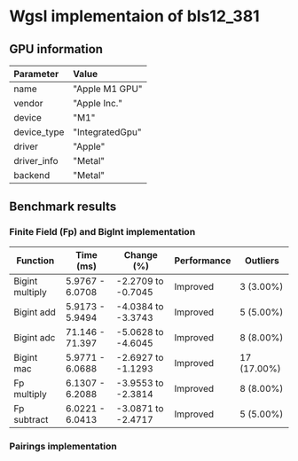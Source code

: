 # Wgsl implementaion of bls12_381



## GPU information

| Parameter | Value |
| :--- | :--- |
| name    | "Apple M1 GPU"    |
| vendor    | "Apple Inc."    |
| device    | "M1"    |
| device_type    | "IntegratedGpu"    |
| driver    | "Apple"    |
| driver_info    | "Metal"    |
| backend    | "Metal"    |


## Benchmark results

### Finite Field (Fp) and BigInt implementation

| Function         | Time (ms)       | Change (%)          | Performance  | Outliers  |
|------------------|-----------------|---------------------|--------------|-----------|
| Bigint multiply  | 5.9767 - 6.0708 | -2.2709 to -0.7045  | Improved     | 3 (3.00%) |
| Bigint add       | 5.9173 - 5.9494 | -4.0384 to -3.3743  | Improved     | 5 (5.00%) |
| Bigint adc       | 71.146 - 71.397 | -5.0628 to -4.6045  | Improved     | 8 (8.00%) |
| Bigint mac       | 5.9771 - 6.0688 | -2.6927 to -1.1293  | Improved     | 17 (17.00%)|
| Fp multiply      | 6.1307 - 6.2088 | -3.9553 to -2.3814  | Improved     | 8 (8.00%) |
| Fp subtract      | 6.0221 - 6.0413 | -3.0871 to -2.4717  | Improved     | 5 (5.00%) |

### Pairings implementation










